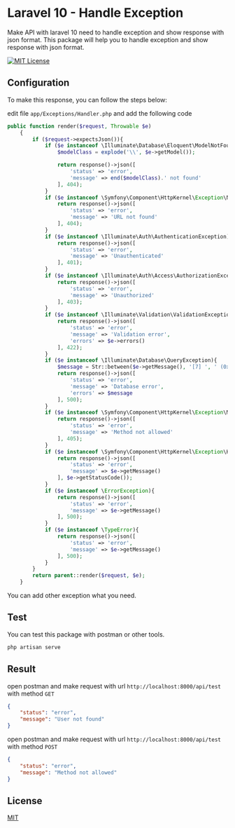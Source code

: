 
# Laravel 10 - Handle Exception

Make API with laravel 10 need to handle exception and show response with json format. This package will help you to handle exception and show response with json format.





[![MIT License](https://img.shields.io/badge/License-MIT-green.svg)](https://choosealicense.com/licenses/mit/)

## Configuration

To make this response, you can follow the steps below:

edit file `app/Exceptions/Handler.php` and add the following code

```php
public function render($request, Throwable $e)
    {
        if ($request->expectsJson()){
            if ($e instanceof \Illuminate\Database\Eloquent\ModelNotFoundException){
                $modelClass = explode('\\', $e->getModel());

                return response()->json([
                    'status' => 'error',
                    'message' => end($modelClass).' not found'
                ], 404);
            }
            if ($e instanceof \Symfony\Component\HttpKernel\Exception\NotFoundHttpException){
                return response()->json([
                    'status' => 'error',
                    'message' => 'URL not found'
                ], 404);
            }
            if ($e instanceof \Illuminate\Auth\AuthenticationException){
                return response()->json([
                    'status' => 'error',
                    'message' => 'Unauthenticated'
                ], 401);
            }
            if ($e instanceof \Illuminate\Auth\Access\AuthorizationException){
                return response()->json([
                    'status' => 'error',
                    'message' => 'Unauthorized'
                ], 403);
            }
            if ($e instanceof \Illuminate\Validation\ValidationException){
                return response()->json([
                    'status' => 'error',
                    'message' => 'Validation error',
                    'errors' => $e->errors()
                ], 422);
            }
            if ($e instanceof \Illuminate\Database\QueryException){
                $message = Str::between($e->getMessage(), '[7] ', ' (0x');
                return response()->json([
                    'status' => 'error',
                    'message' => 'Database error',
                    'errors' => $message
                ], 500);
            }
            if ($e instanceof \Symfony\Component\HttpKernel\Exception\MethodNotAllowedHttpException){
                return response()->json([
                    'status' => 'error',
                    'message' => 'Method not allowed'
                ], 405);
            }
            if ($e instanceof \Symfony\Component\HttpKernel\Exception\HttpException){
                return response()->json([
                    'status' => 'error',
                    'message' => $e->getMessage()
                ], $e->getStatusCode());
            }
            if ($e instanceof \ErrorException){
                return response()->json([
                    'status' => 'error',
                    'message' => $e->getMessage()
                ], 500);
            }
            if ($e instanceof \TypeError){
                return response()->json([
                    'status' => 'error',
                    'message' => $e->getMessage()
                ], 500);
            }
        }
        return parent::render($request, $e);
    }
```

You can add other exception what you need.

## Test
You can test this package with postman or other tools.

```bash
php artisan serve
```

## Result

open postman and make request with url `http://localhost:8000/api/test` with method `GET`
```json
{
    "status": "error",
    "message": "User not found"
}
```

open postman and make request with url `http://localhost:8000/api/test` with method `POST`
```json
{
    "status": "error",
    "message": "Method not allowed"
}
```

## License

[MIT](https://choosealicense.com/licenses/mit/)

